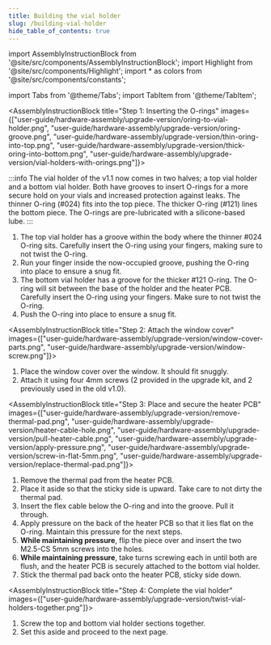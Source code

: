 ```yaml
---
title: Building the vial holder
slug: /building-vial-holder
hide_table_of_contents: true
---
```


import AssemblyInstructionBlock from '@site/src/components/AssemblyInstructionBlock';
import Highlight from '@site/src/components/Highlight';
import * as colors from '@site/src/components/constants';

import Tabs from '@theme/Tabs';
import TabItem from '@theme/TabItem';

<AssemblyInstructionBlock title="Step 1: Inserting the O-rings" images={["user-guide/hardware-assembly/upgrade-version/oring-to-vial-holder.png", "user-guide/hardware-assembly/upgrade-version/oring-groove.png", "user-guide/hardware-assembly/upgrade-version/thin-oring-into-top.png", "user-guide/hardware-assembly/upgrade-version/thick-oring-into-bottom.png",
"user-guide/hardware-assembly/upgrade-version/vial-holders-with-orings.png"]}>

:::info
The vial holder of the v1.1 now comes in two halves; a top vial holder and a bottom vial holder. Both have grooves to insert O-rings for a more secure hold on your vials and increased protection against leaks. The <Highlight color={colors.magenta}>thinner O-ring (#024)</Highlight> fits into the top piece. The <Highlight color={colors.orange}>thicker O-ring (#121)</Highlight> lines the bottom piece. The O-rings are pre-lubricated with a silicone-based lube.
:::

1. The top vial holder has <Highlight color={colors.blue}>a groove within the body</Highlight> where the <Highlight color={colors.magenta}>thinner #024 O-ring</Highlight> sits. Carefully insert the O-ring using your fingers, making sure to not twist the O-ring.
2. Run your finger inside the now-occupied groove, pushing the O-ring into place to ensure a snug fit.
3. The bottom vial holder has a groove for the <Highlight color={colors.orange}>thicker #121 O-ring</Highlight>. The O-ring will sit between the base of the holder and the heater PCB. Carefully insert the O-ring using your fingers. Make sure to not twist the O-ring.
4. Push the O-ring into place to ensure a snug fit. 

</AssemblyInstructionBlock>


<AssemblyInstructionBlock title="Step 2: Attach the window cover" images={["user-guide/hardware-assembly/upgrade-version/window-cover-parts.png", "user-guide/hardware-assembly/upgrade-version/window-screw.png"]}>

1. Place the window cover over the window. It should fit snuggly.
2. Attach it using four <Highlight color={colors.red}>4mm screws</Highlight> (2 provided in the upgrade kit, and 2 previously used in the old v1.0).

</AssemblyInstructionBlock>


<AssemblyInstructionBlock title="Step 3: Place and secure the heater PCB" images={["user-guide/hardware-assembly/upgrade-version/remove-thermal-pad.png", "user-guide/hardware-assembly/upgrade-version/heater-cable-hole.png", "user-guide/hardware-assembly/upgrade-version/pull-heater-cable.png", "user-guide/hardware-assembly/upgrade-version/apply-pressure.png", "user-guide/hardware-assembly/upgrade-version/screw-in-flat-5mm.png", "user-guide/hardware-assembly/upgrade-version/replace-thermal-pad.png"]}>

1. Remove the thermal pad from the heater PCB. 
2. Place it aside so that the sticky side is upward. Take care to not dirty the thermal pad. 
3. Insert the flex cable <Highlight color={colors.red}>below the O-ring and into the groove</Highlight>. Pull it through. 
4. <Highlight color={colors.magenta}>Apply pressure</Highlight> on the back of the heater PCB so that it lies flat on the O-ring. Maintain this pressure for the next steps.
5. **While maintaining pressure**, flip the piece over and insert the two <Highlight color={colors.green}>M2.5-CS 5mm screws</Highlight> into the holes.
6. **While maintaining pressure**, take turns screwing each in until both are flush, and the heater PCB is securely attached to the bottom vial holder.
7. Stick the thermal pad back onto the heater PCB, sticky side down.

</AssemblyInstructionBlock>

<AssemblyInstructionBlock title="Step 4: Complete the vial holder" images={["user-guide/hardware-assembly/upgrade-version/twist-vial-holders-together.png"]}>

1. Screw the top and bottom vial holder sections together.
2. Set this aside and proceed to the next page. 

</AssemblyInstructionBlock>